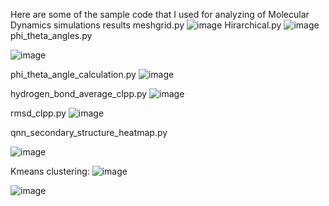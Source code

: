 Here are some of the sample code that I used for analyzing of Molecular Dynamics simulations results
meshgrid.py
![image](https://github.com/user-attachments/assets/1ddbfd0a-5f74-4e59-8f41-61623a9716e5)
Hirarchical.py
![image](https://github.com/user-attachments/assets/fda49a82-0ff4-49d6-8d67-dd4acf886b7d)
phi_theta_angles.py

![image](https://github.com/user-attachments/assets/d98b71dc-e87a-4807-b2f9-07478458e71e)

phi_theta_angle_calculation.py
![image](https://github.com/user-attachments/assets/d6771a9d-7589-420d-9c91-9d31c78276b5)

hydrogen_bond_average_clpp.py
![image](https://github.com/user-attachments/assets/5459b585-45eb-41b3-8fbc-32c0bf142638)

rmsd_clpp.py
![image](https://github.com/user-attachments/assets/8c67c861-ee01-4c57-9e68-11f3395f5173)

qnn_secondary_structure_heatmap.py

![image](https://github.com/user-attachments/assets/f37669b8-05b7-4814-a7f2-27d8fe39d352)

Kmeans clustering:
![image](https://github.com/user-attachments/assets/fd4da604-59ab-438d-aaf9-efa269da1145)

![image](https://github.com/user-attachments/assets/1f9b8d51-1686-4b21-9041-9e5fd56c0064)

